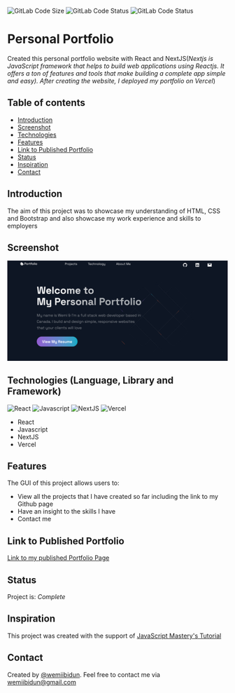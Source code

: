 ![GitLab Code Size](https://img.shields.io/github/languages/code-size/wemiibidun/personal_portfolio_react)
![GitLab Code Status](https://flat.badgen.net/github/status/micromatch/micromatch)
![GitLab Code Status](https://img.shields.io/website-up-down-green-red/http/personal-portfolio-react-e9ojg853j-wemiibidun.vercel.app)


# Personal Portfolio 
Created this personal portfolio website with React and  NextJS(_Nextjs is JavaScript framework that helps to build web applications using Reactjs. It offers a ton of features and tools that make building a complete app simple and easy). After creating the website, I deployed my portfolio on Vercel_)

## Table of contents
* [Introduction](#introduction)
* [Screenshot](#screenshot)
* [Technologies](#technologies-language-library-and-framework)
* [Features](#features)
* [Link to Published Portfolio](#link-to-published-portfolio)
* [Status](#status)
* [Inspiration](#inspiration)
* [Contact](#contact)


## Introduction
The aim of this project was to showcase my understanding of HTML, CSS and Bootstrap and also showcase my work experience and skills to employers

## Screenshot
![Sample image](https://github.com/wemiibidun/personal_portfolio_react/blob/main/portfolio_screenshot.png)

## Technologies (Language, Library and Framework)
![React](https://img.shields.io/badge/React-20232A?style=for-the-badge&logo=react&logoColor=61DAFB)
![Javascript](https://img.shields.io/badge/Javascript-20232A?style=for-the-badge&logo=javascript&logoColor=61DAFB)
![NextJS](https://img.shields.io/badge/Next-20232A?style=for-the-badge&logo=next.js&logoColor=61DAFB)
![Vercel](https://img.shields.io/badge/Vercel-20232A?style=for-the-badge&logo=vercel&logoColor=61DAFB)
* React
* Javascript
* NextJS
* Vercel


## Features
The GUI of this project allows users to:
* View all the projects that I have created so far including the link to my Github page
* Have an insight to the skills I have
* Contact me

## Link to Published Portfolio

[Link to my published Portfolio Page](https://personal-portfolio-react-e9ojg853j-wemiibidun.vercel.app/)

## Status
Project is: _Complete_

## Inspiration
This project was created with the support of [JavaScript Mastery's Tutorial](https://www.youtube.com/watch?v=OPaLnMw2i_0&ab_channel=JavaScriptMastery)

## Contact
Created by [@wemiibidun](https://twitter.com/wemiibidun/). Feel free to contact me via wemiibidun@gmail.com

